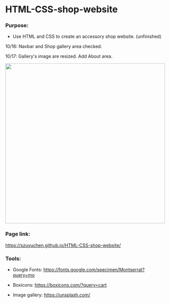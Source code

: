 # HTML-CSS-shop-website

### Purpose: 

- Use HTML and CSS to create an accessory shop website. (unfinished)

10/16: Navbar and Shop gallery area checked.

10/17: Gallery's image are resized. Add About area.

<img src="https://github.com/szuyuchen/HTML-CSS-shop-website/blob/main/sample-image.png?raw=true" width=500>

### Page link:

https://szuyuchen.github.io/HTML-CSS-shop-website/

### Tools:

- Google Fonts: https://fonts.google.com/specimen/Montserrat?query=mo

- Boxicons: https://boxicons.com/?query=cart

- Image gallery: https://unsplash.com/

